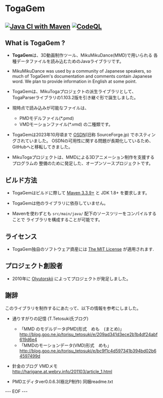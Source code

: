 # TogaGem #

[![Java CI with Maven](https://github.com/olyutorskii/TogaGem/actions/workflows/maven.yml/badge.svg)](https://github.com/olyutorskii/TogaGem/actions/workflows/maven.yml)
[![CodeQL](https://github.com/olyutorskii/TogaGem/actions/workflows/codeql-analysis.yml/badge.svg)](https://github.com/olyutorskii/TogaGem/actions/workflows/codeql-analysis.yml)
-----------------------------------------------------------------------


## What is TogaGem ? ##

* **TogaGem**は、3D動画制作ツール、MikuMikuDance(MMD)で用いられる
各種データファイルを読み込むためのJavaライブラリです。

* MikuMikuDance was used by a community of Japanese speakers,
so much of TogaGem's documentation and comments contain Japanese word.
We plan to provide information in English at some point.

* TogaGemは、MikuTogaプロジェクトの派生ライブラリとして、
TogaParserライブラリの1.103.2版を引き継ぐ形で誕生しました。

* 現時点で読み込みが可能なファイルは、
  - PMDモデルファイル(*.pmd)
  - VMDモーションファイル(*.vmd)
の二種類です。

* TogaGemは2023年10月頃まで [OSDN][OSDN](旧称 SourceForge.jp)
でホスティングされていました。
OSDNの可用性に関する問題が長期化しているため、GitHubへと移転してきました。

* MikuTogaプロジェクトは、MMDによる3Dアニメーション制作を支援するプログラムの
整備のために発足した、オープンソースプロジェクトです。


## ビルド方法 ##

* TogaGemはビルドに際して [Maven 3.3.9+](https://maven.apache.org/)
と JDK 1.8+ を要求します。

* TogaGemは他のライブラリに依存していません。

* Mavenを使わずとも `src/main/java/` 配下のソースツリーをコンパイルすることで
ライブラリを構成することが可能です。


## ライセンス ##

* TogaGem独自のソフトウェア資産には [The MIT License][MIT] が適用されます.


## プロジェクト創設者 ##

* 2010年に [Olyutorskii](https://github.com/olyutorskii) によってプロジェクトが発足しました。


## 謝辞 ##

このライブラリを制作するにあたって、以下の情報を参考にしました。


- 通りすがりの記憶 (T.Tetosuki氏ブログ)
  - 「MMD のモデルデータ(PMD)形式　めも　(まとめ)」
  http://blog.goo.ne.jp/torisu_tetosuki/e/209ad341d3ece2b1b4df24abf619d6e4
  - 「MMDのモーションデータ(VMD)形式　めも」
  http://blog.goo.ne.jp/torisu_tetosuki/e/bc9f1c4d597341b394bd02b64597499d


- 針金のブログ VMDメモ
  http://harigane.at.webry.info/201103/article_1.html


- PMDエディタver0.0.6.3(極北P制作)
  同梱readme.txt


[OSDN]: https://ja.osdn.net
[MIT]: https://opensource.org/licenses/MIT


--- EOF ---
